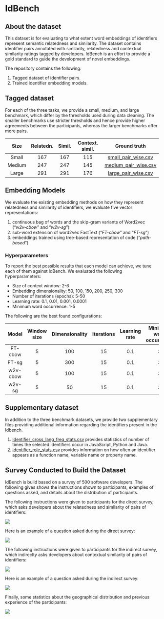 # IdBench
## About the dataset
This dataset is for evaluating to what extent word embeddings of identifiers represent semantic relatedness and similarity. The dataset contains identifier pairs annotated with similarity, relatedness and contextual similarity ratings tagged by developers. IdBench is an effort to provide a gold standard to guide the development of novel embeddings. 

The repository contains the following:
1. Tagged dataset of identifier pairs.
2. Trained identifier embedding models.

## Tagged dataset
For each of the three tasks, we provide a small, medium, and large benchmark, which differ by the thresholds used during data cleaning. The smaller benchmarks use stricter thresholds and hence provide higher agreements between the participants, whereas the larger benchmarks offer more pairs.

|Size|Relatedn.|Simil.|Context. simil.|Ground truth|
|:-----:|:----:|:-----:|:----:|:--:|
|Small  |  167|167|115 | [small_pair_wise.csv](small_pair_wise.csv)|
|Medium |  247|247|145 | [medium_pair_wise.csv](medium_pair_wise.csv)|
|Large  |  291|291|176 | [large_pair_wise.csv](large_pair_wise.csv)|


## Embedding Models
We evaluate the existing embedding methods on how they represent relatedness and similarity of identifiers, we evaluate five vector representations:
1. continuous bag of words and the skip-gram variants of Word2vec (“_w2v-cbow_” and “_w2v-sg_”)
2. sub-word extension of word2vec FastText (“_FT-cbow_” and “_FT-sg_”)
3. embeddings trained using tree-based representation of code (“_path-based_”)


### Hyperparameters
To report the best possible results that each model can achieve, we tune each of them against IdBench. We evaluated the following hyperparameters:
 * Size of context window: 2-6
 * Embedding dimensionality: 50, 100, 150, 200, 250, 300
 * Number of iterations (epochs): 5-50
 * Learning rate: 0.1, 0.01, 0.001, 0.0001
 * Minimum word occurrence: 1-5

The following are the best found configurations:

|Model|Window size|Dimensionality|Iterations|Learning rate|Minimum word occurrence|
|:---:|:---:|:---:|:---:|:---:|:---:|
|FT-cbow|5|100|15|0.1|3|
|FT-sg   |  5  |   300  |   15  |   0.1    | 3|
|w2v-cbow |    5 |    100  |   15  |   0.1  |   3|
|w2v-sg    | 5    | 50    | 15 |    0.1    | 3| 

## Supplementary dataset
In addition to the three benchmark datasets, we provide two supplementary files providing additional information regarding the identifiers present in the Idbench.
1. [Identifier_cross_lang_freq_stats.csv](identifier_cross_lang_freq_stats.csv) provides statistics of number of times the selected identifiers occur in JavaScript, Python and Java.
2. [Identifier_role_stats.csv](identifier_role_stats.csv) provides information on how often an identifier appears as a function name, variable name or property name. 

## Survey Conducted to Build the Dataset
IdBench is build based on a survey of 500 software developers. The following gives shows the instructions shown to participants, examples of questions asked, and details about the distribution of participants.

The following instructions were given to participants for the direct survey, which asks developers about the relatedness and similarity of pairs of identifiers:

![](https://raw.githubusercontent.com/sola-st/IdBench/master/images/instructions_direct_survey.png)

Here is an example of a question asked during the direct survey:

![](https://raw.githubusercontent.com/sola-st/IdBench/master/images/example_direct_survey.png)

The following instructions were given to participants for the indirect survey, which indireclty asks developers about contextual similarity of pairs of identifiers:

![](https://raw.githubusercontent.com/sola-st/IdBench/master/images/instructions_indirect_survey.png)

Here is an example of a question asked during the indirect survey:

![](https://raw.githubusercontent.com/sola-st/IdBench/master/images/example_indirect_survey.png)

Finally, some statistics about the geographical distribution and previous experience of the participants:

![](https://raw.githubusercontent.com/sola-st/IdBench/master/images/participants.png)
